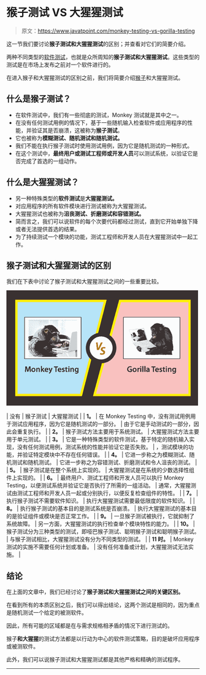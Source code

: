 # 猴子测试 VS 大猩猩测试

> 原文：<https://www.javatpoint.com/monkey-testing-vs-gorilla-testing>

这一节我们要讨论**猴子测试和大猩猩测试**的区别；并查看对它们的简要介绍。

两种不同类型的[软件测试](https://www.javatpoint.com/software-testing-tutorial)，也就是众所周知的**猴子测试和大猩猩测试**。这些类型的测试是在市场上发布之前对一个软件进行的。

在进入猴子和大猩猩测试的区别之前，我们将简要介绍[猴子](monkey-testing)和大猩猩测试。

## 什么是猴子测试？

*   在软件测试中，我们有一些彻底的测试，Monkey 测试就是其中之一。
*   在没有任何测试用例的情况下，基于一些随机输入检查软件或应用程序的性能，并验证其是否崩溃，这被称为**猴子测试**。
*   它也被称为**模糊测试、随机测试和随机测试。**
*   我们不能在执行猴子测试时使用测试用例，因为它是随机测试的一种形式。
*   在这个测试中，**最终用户或测试工程师或开发人员**可以测试系统，以验证它是否完成了首选的一组动作。

## 什么是大猩猩测试？

*   另一种特殊类型的**软件测试**是**大猩猩测试。**
*   对应用程序的所有软件模块进行测试被称为大猩猩测试。
*   大猩猩测试也被称为**沮丧测试、折磨测试和容错测试。**
*   简而言之，我们可以说软件的每个次要代码都经过测试，直到它开始单独下降或者无法提供首选的结果。
*   为了持续测试一个模块的功能，测试工程师和开发人员在大猩猩测试中一起工作。

## 猴子测试和大猩猩测试的区别

我们在下表中讨论了猴子测试和大猩猩测试之间的一些重要比较。

![Monkey Testing VS Gorilla Testing](img/cf4cc72ae01381f93d2f5ea2b93b1a59.png)

| 没有 | 猴子测试 | 大猩猩测试 |
| **1。** | 在 Monkey Testing 中，没有测试用例用于测试应用程序，因为它是随机测试的一部分。 | 由于它是手动测试的一部分，因此会重复执行。 |
| **2。** | 猴子测试方法主要用于系统测试。 | 大猩猩测试方法主要用于单元测试。 |
| **3。** | 它是一种特殊类型的软件测试，基于特定的随机输入实现，没有任何测试用例，测试系统的性能并验证它是否失败。 | ，测试模块的功能，并验证特定模块中不存在任何错误。 |
| **4。** | 它进一步称之为模糊测试、随机测试和随机测试。 | 它进一步称之为容错测试、折磨测试和令人沮丧的测试。 |
| **5。** | 猴子测试是在整个系统上实现的。 | 大猩猩测试是在系统的少数选择性组件上实现的。 |
| **6。** | 最终用户、测试工程师和开发人员可以执行 Monkey Testing，以便测试系统并验证它是否执行了所需的一组活动。 | 通常，大猩猩测试由测试工程师和开发人员一起或分别执行，以便反复检查组件的特性。 |
| **7。** | 执行猴子测试不需要软件知识。 | 执行大猩猩测试需要最低限度的软件知识。 |
| **8。** | 执行猴子测试的基本目的是测试系统是否崩溃。 | 执行大猩猩测试的基本目的是验证组件或模块是否正常工作。 |
| **9。** | 一旦猴子测试被执行，它就抑制了系统故障。 | 另一方面，大猩猩测试的执行检查单个模块特性的能力。 |
| **10。** | 猴子测试分为三种类型的测试，即哑巴猴子测试、聪明猴子测试和聪明猴子测试。 | 与猴子测试相比，大猩猩测试没有分为不同类型的测试。 |
| **11 时。** | Monkey 测试的实施不需要任何计划或准备。 | 没有任何准备或计划，大猩猩测试无法实施。 |

## 结论

在上面的文章中，我们已经讨论了**猴子测试和大猩猩测试之间的关键区别。**

在看到所有的本质区别之后，我们可以得出结论，这两个测试是相同的，因为重点是随机测试一个给定的被测软件。

因此，所有可能的区域都是在与需求规格相矛盾的情况下进行测试的。

猴子**和大猩猩**的测试方法都是以行动为中心的软件测试策略，目的是破坏应用程序或被测软件。

此外，我们可以说猴子测试和大猩猩测试都是其他严格和精确的测试程序。

* * *